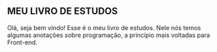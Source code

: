 ﻿## MEU LIVRO DE ESTUDOS
Olá, seja bem vindo! Esse é o meu livro de estudos. Nele nós temos algumas anotações sobre programação, a princípio mais voltadas para Front-end. 
